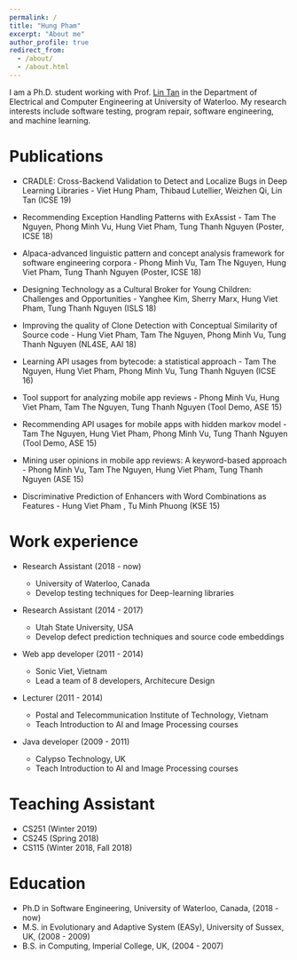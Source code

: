 ```yaml
---
permalink: /
title: "Hung Pham"
excerpt: "About me"
author_profile: true
redirect_from: 
  - /about/
  - /about.html
---
```


I am a Ph.D. student working with Prof. [Lin Tan](https://ece.uwaterloo.ca/~lintan/) in the Department of Electrical and Computer Engineering at University of Waterloo. My research interests include software testing, program repair, software engineering, and machine learning.

Publications
======
* CRADLE: Cross-Backend Validation to Detect and Localize Bugs in Deep Learning Libraries - 
Viet Hung Pham, Thibaud Lutellier, Weizhen Qi, Lin Tan (ICSE 19)

* Recommending Exception Handling Patterns with ExAssist -
Tam The Nguyen, Phong Minh Vu, Hung Viet Pham, Tung Thanh Nguyen (Poster, ICSE 18)

* Alpaca-advanced linguistic pattern and concept analysis framework for software engineering corpora - 
Phong Minh Vu, Tam The Nguyen, Hung Viet Pham, Tung Thanh Nguyen (Poster, ICSE 18)

* Designing Technology as a Cultural Broker for Young Children: Challenges and Opportunities - 
Yanghee Kim, Sherry Marx, Hung Viet Pham, Tung Thanh Nguyen (ISLS 18)

* Improving the quality of Clone Detection with Conceptual Similarity of Source code - 
Hung Viet Pham, Tam The Nguyen, Phong Minh Vu, Tung Thanh Nguyen (NL4SE, AAI 18)

* Learning API usages from bytecode: a statistical approach - 
Tam The Nguyen, Hung Viet Pham, Phong Minh Vu, Tung Thanh Nguyen (ICSE 16)

* Tool support for analyzing mobile app reviews - 
Phong Minh Vu, Hung Viet Pham, Tam The Nguyen, Tung Thanh Nguyen (Tool Demo, ASE 15)

* Recommending API usages for mobile apps with hidden markov model - 
Tam The Nguyen, Hung Viet Pham, Phong Minh Vu, Tung Thanh Nguyen (Tool Demo, ASE 15)

* Mining user opinions in mobile app reviews: A keyword-based approach - 
Phong Minh Vu, Tam The Nguyen, Hung Viet Pham, Tung Thanh Nguyen (ASE 15)

* Discriminative Prediction of Enhancers with Word Combinations as Features - 
Hung Viet Pham , Tu Minh Phuong (KSE 15)

Work experience
======
* Research Assistant (2018 - now)
  * University of Waterloo, Canada
  * Develop testing techniques for Deep-learning libraries

* Research Assistant (2014 - 2017)
  * Utah State University, USA
  * Develop defect prediction techniques and source code embeddings 

* Web app developer (2011 - 2014)
  * Sonic Viet, Vietnam
  * Lead a team of 8 developers, Architecure Design

* Lecturer (2011 - 2014)
  * Postal and Telecommunication Institute of Technology, Vietnam
  * Teach Introduction to AI and Image Processing courses

* Java developer (2009 - 2011)
  * Calypso Technology, UK
  * Teach Introduction to AI and Image Processing courses
  
Teaching Assistant
======
* CS251 (Winter 2019)
* CS245 (Spring 2018)
* CS115 (Winter 2018, Fall 2018)

Education
======
* Ph.D in Software Engineering, University of Waterloo, Canada, (2018 - now)
* M.S. in Evolutionary and Adaptive System (EASy), University of Sussex, UK, (2008 - 2009)
* B.S. in Computing, Imperial College, UK, (2004 - 2007)
